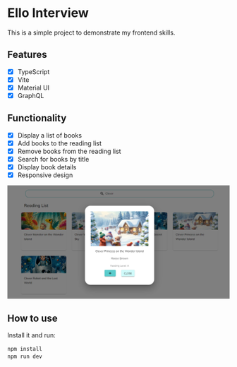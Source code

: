 # Ello Interview
This is a simple project to demonstrate my frontend skills. 

## Features
- [x] TypeScript
- [x] Vite
- [x] Material UI
- [x] GraphQL

## Functionality
- [x] Display a list of books
- [x] Add books to the reading list
- [x] Remove books from the reading list
- [x] Search for books by title
- [x] Display book details
- [x] Responsive design

![My Image](/frontend/public/assets/ello-books.png)


## How to use

Install it and run:

```bash
npm install
npm run dev
```
